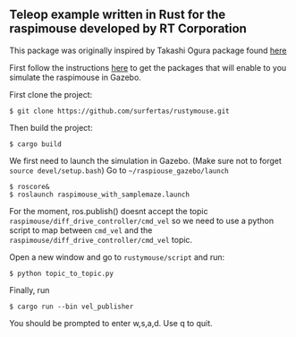 Teleop example written in Rust for the raspimouse developed by RT Corporation
---

This package was originally inspired by Takashi Ogura package found
[here](https://github.com/OTL/rosrust_tutorial)

First follow the instructions [here](https://github.com/rt-net/raspimouse_sim)
to get the packages that will enable to you simulate the raspimouse in Gazebo.


First clone the project:
```
$ git clone https://github.com/surfertas/rustymouse.git
```

Then build the project:

```
$ cargo build
```


We first need to launch the simulation in Gazebo. (Make sure not to forget
`source devel/setup.bash`) Go to `~/raspiouse_gazebo/launch`

```
$ roscore&
$ roslaunch raspimouse_with_samplemaze.launch 
```

For the moment, ros.publish() doesnt accept the topic
`raspimouse/diff_drive_controller/cmd_vel` so we need to use a python script to
map between `cmd_vel` and the `raspimouse/diff_drive_controller/cmd_vel` topic.

Open a new window and go to `rustymouse/script` and run:
```
$ python topic_to_topic.py
```

Finally, run
```
$ cargo run --bin vel_publisher
```

You should be prompted to enter w,s,a,d. Use q to quit.


